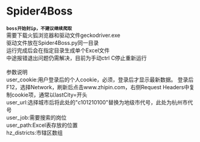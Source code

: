 # Spider4Boss
**`boss开始封ip，不建议继续爬取`**  
需要下载火狐浏览器和驱动文件geckodriver.exe<br>
驱动文件放在Spider4Boss.py同一目录<br>
运行完成后会在指定目录生成单个Excel文件<br>
中途报错退出问题仍需解决，目前为手动ctrl C停止重新运行<br>
<br>
参数说明<br>
user_cookie:用户登录后的个人cookie，必须，登录后才显示最新数据。
登录后F12，选择Network，刷新后点击www.zhipin.com，右侧Request Headers中复制cookie项，通常以lastCity=开头<br>
user_url:选择城市后将此处的"c101210100"替换为地级市代号，此处为杭州市代号<br>
user_job:需要搜索的岗位<br>
user_path:Excel表存放的位置<br>
hz_districts:市辖区数组<br>
